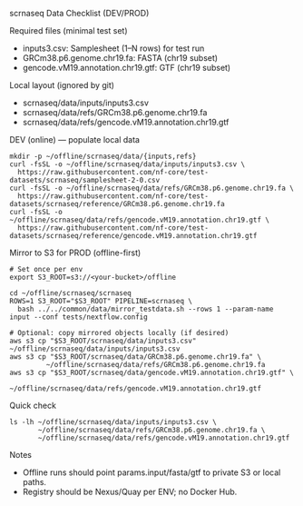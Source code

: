 scrnaseq Data Checklist (DEV/PROD)

Required files (minimal test set)
- inputs3.csv: Samplesheet (1–N rows) for test run
- GRCm38.p6.genome.chr19.fa: FASTA (chr19 subset)
- gencode.vM19.annotation.chr19.gtf: GTF (chr19 subset)

Local layout (ignored by git)
- scrnaseq/data/inputs/inputs3.csv
- scrnaseq/data/refs/GRCm38.p6.genome.chr19.fa
- scrnaseq/data/refs/gencode.vM19.annotation.chr19.gtf

DEV (online) — populate local data
```
mkdir -p ~/offline/scrnaseq/data/{inputs,refs}
curl -fsSL -o ~/offline/scrnaseq/data/inputs/inputs3.csv \
  https://raw.githubusercontent.com/nf-core/test-datasets/scrnaseq/samplesheet-2-0.csv
curl -fsSL -o ~/offline/scrnaseq/data/refs/GRCm38.p6.genome.chr19.fa \
  https://raw.githubusercontent.com/nf-core/test-datasets/scrnaseq/reference/GRCm38.p6.genome.chr19.fa
curl -fsSL -o ~/offline/scrnaseq/data/refs/gencode.vM19.annotation.chr19.gtf \
  https://raw.githubusercontent.com/nf-core/test-datasets/scrnaseq/reference/gencode.vM19.annotation.chr19.gtf
```

Mirror to S3 for PROD (offline-first)
```
# Set once per env
export S3_ROOT=s3://<your-bucket>/offline

cd ~/offline/scrnaseq/scrnaseq
ROWS=1 S3_ROOT="$S3_ROOT" PIPELINE=scrnaseq \
  bash ../../common/data/mirror_testdata.sh --rows 1 --param-name input --conf tests/nextflow.config

# Optional: copy mirrored objects locally (if desired)
aws s3 cp "$S3_ROOT/scrnaseq/data/inputs3.csv"       ~/offline/scrnaseq/data/inputs/inputs3.csv
aws s3 cp "$S3_ROOT/scrnaseq/data/GRCm38.p6.genome.chr19.fa" \
         ~/offline/scrnaseq/data/refs/GRCm38.p6.genome.chr19.fa
aws s3 cp "$S3_ROOT/scrnaseq/data/gencode.vM19.annotation.chr19.gtf" \
         ~/offline/scrnaseq/data/refs/gencode.vM19.annotation.chr19.gtf
```

Quick check
```
ls -lh ~/offline/scrnaseq/data/inputs/inputs3.csv \
       ~/offline/scrnaseq/data/refs/GRCm38.p6.genome.chr19.fa \
       ~/offline/scrnaseq/data/refs/gencode.vM19.annotation.chr19.gtf
```

Notes
- Offline runs should point params.input/fasta/gtf to private S3 or local paths.
- Registry should be Nexus/Quay per ENV; no Docker Hub.
